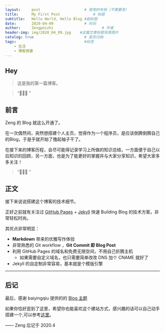```yaml
---
layout:     post                    # 使用的布局（不需要改）
title:      My First Post               # 标题 
subtitle:   Hello World, Hello Blog #副标题
date:       2020-04-09              # 时间
author:     Zengpeizhi                      # 作者
header-img: img/2020_04_09.jpg    #这篇文章标题背景图片
catalog: true                       # 是否归档
tags:                               #标签
    - 生活
    - 博客搭建
---
```


## Hey
>这是我的第一篇博客。

> “🙉🙉🙉 ”


## 前言

Zeng 的 Blog 就这么开通了。

在一次偶然间，突然想搭建个人主页，觉得作为一个程序员，是应该倒腾倒腾自己的Blog，于是乎就开始了撸起袖子干了。

在接下来的博客历程，会尽可能得记录学习上所做的知识总结，一方面便于自己以后知识的回顾，另一方面，也是为了能更好的掌握并与大家分享知识，希望大家多多关注！

> “🙉🙉🙉 ”


## 正文

接下来说说搭建这个博客的技术细节。  

正好之前就有关注过 [GitHub Pages](https://pages.github.com/) + [Jekyll](http://jekyllrb.com/) 快速 Building Blog 的技术方案，非常轻松时尚。

其优点非常明显：

* **Markdown** 带来的优雅写作体验
* 非常熟悉的 Git workflow ，**Git Commit 即 Blog Post**
* 利用 GitHub Pages 的域名和免费无限空间，不用自己折腾主机
	* 如果需要自定义域名，也只需要简单改改 DNS 加个 CNAME 就好了 
* Jekyll 的自定制非常容易，基本就是个模版引擎



---


## 后记

最后，感谢 baiyingqiu 提供的的 [Blog 主题](https://github.com/baiyingqiu/baiyingqiu.github.io)

如果你恰好逛到了这里，希望你也能喜欢这个建站方式，感兴趣的话可以自己动手搭建一个,可以参考[这里](https://www.jianshu.com/p/e68fba58f75c)。

—— Zeng 后记于 2020.4
